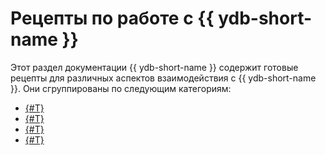 # Рецепты по работе с {{ ydb-short-name }}

Этот раздел документации {{ ydb-short-name }} содержит готовые рецепты для различных аспектов взаимодействия с {{ ydb-short-name }}. Они сгруппированы по следующим категориям:

* [{#T}](ydb-sdk/index.md)
* [{#T}](ydb-cli/index.md)
* [{#T}](../yql/reference/recipes/index.md)
* [{#T}](transfer/index.md)
